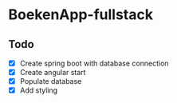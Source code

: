 # BoekenApp-fullstack

## Todo

- [X] Create spring boot with database connection
- [X] Create angular start
- [X] Populate database
- [X] Add styling